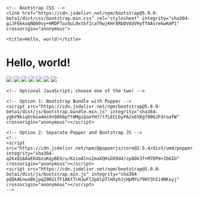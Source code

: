 <!doctype html>
<html lang="en">
  <head>
    <!-- Required meta tags -->
    <meta charset="utf-8">
    <meta name="viewport" content="width=device-width, initial-scale=1">

    <!-- Bootstrap CSS -->
    <link href="https://cdn.jsdelivr.net/npm/bootstrap@5.0.0-beta1/dist/css/bootstrap.min.css" rel="stylesheet" integrity="sha384-giJF6kkoqNQ00vy+HMDP7azOuL0xtbfIcaT9wjKHr8RbDVddVHyTfAAsrekwKmP1" crossorigin="anonymous">

    <title>Hello, world!</title>
  </head>
  <body>
    <h1>Hello, world!</h1>
    <img class="card-img-top" src="https://github.com/MrBoosted00/ProyectoFinal/blob/master/docs/images/login.jpg"> 
    <img class="card-img-top" src="https://github.com/MrBoosted00/ProyectoFinal/blob/master/docs/images/registro.JPG">
    <img class="card-img-top" src="https://github.com/MrBoosted00/ProyectoFinal/blob/master/docs/images/recupass.JPG">
    <img class="card-img-top" src="https://github.com/MrBoosted00/ProyectoFinal/blob/master/docs/images/home.JPG">
    <img class="card-img-top" src="https://github.com/MrBoosted00/ProyectoFinal/blob/master/docs/images/busqueda_y_ficha.JPG">
    <img class="card-img-top" src="https://github.com/MrBoosted00/ProyectoFinal/blob/master/docs/images/perfil.JPG">
    <img class="card-img-top" src="https://github.com/MrBoosted00/ProyectoFinal/blob/master/docs/images/editar_perfil_crear_vino.JPG"> 

    <!-- Optional JavaScript; choose one of the two! -->

    <!-- Option 1: Bootstrap Bundle with Popper -->
    <script src="https://cdn.jsdelivr.net/npm/bootstrap@5.0.0-beta1/dist/js/bootstrap.bundle.min.js" integrity="sha384-ygbV9kiqUc6oa4msXn9868pTtWMgiQaeYH7/t7LECLbyPA2x65Kgf80OJFdroafW" crossorigin="anonymous"></script>

    <!-- Option 2: Separate Popper and Bootstrap JS -->
    <!--
    <script src="https://cdn.jsdelivr.net/npm/@popperjs/core@2.5.4/dist/umd/popper.min.js" integrity="sha384-q2kxQ16AaE6UbzuKqyBE9/u/KzioAlnx2maXQHiDX9d4/zp8Ok3f+M7DPm+Ib6IU" crossorigin="anonymous"></script>
    <script src="https://cdn.jsdelivr.net/npm/bootstrap@5.0.0-beta1/dist/js/bootstrap.min.js" integrity="sha384-pQQkAEnwaBkjpqZ8RU1fF1AKtTcHJwFl3pblpTlHXybJjHpMYo79HY3hIi4NKxyj" crossorigin="anonymous"></script>
    -->
  </body>
</html>